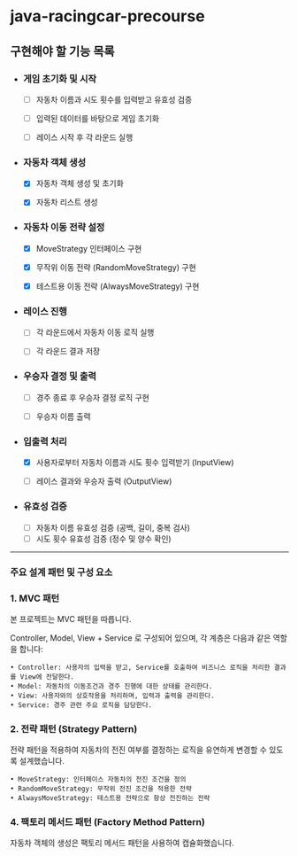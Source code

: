 # java-racingcar-precourse

## 구현해야 할 기능 목록

- ### 게임 초기화 및 시작
    - [ ] 자동차 이름과 시도 횟수를 입력받고 유효성 검증
    - [ ] 입력된 데이터를 바탕으로 게임 초기화
    - [ ] 레이스 시작 후 각 라운드 실행
  

- ### 자동차 객체 생성
    - [x] 자동차 객체 생성 및 초기화
    - [x] 자동차 리스트 생성
  

- ### 자동차 이동 전략 설정
    - [x] MoveStrategy 인터페이스 구현
    - [x] 무작위 이동 전략 (RandomMoveStrategy) 구현
    - [x] 테스트용 이동 전략 (AlwaysMoveStrategy) 구현


- ### 레이스 진행
    - [ ] 각 라운드에서 자동차 이동 로직 실행
    - [ ] 각 라운드 결과 저장
  

- ### 우승자 결정 및 출력
    - [ ] 경주 종료 후 우승자 결정 로직 구현
    - [ ] 우승자 이름 출력
  

- ### 입출력 처리
    - [x] 사용자로부터 자동차 이름과 시도 횟수 입력받기 (InputView)
    - [ ] 레이스 결과와 우승자 출력 (OutputView)
  

- ### 유효성 검증
    - [ ] 자동차 이름 유효성 검증 (공백, 길이, 중복 검사)
    - [ ] 시도 횟수 유효성 검증 (정수 및 양수 확인)

---
### 주요 설계 패턴 및 구성 요소

### 1. MVC 패턴

본 프로젝트는 MVC 패턴을 따릅니다. 

Controller, Model, View + Service 로 구성되어 있으며, 각 계층은 다음과 같은 역할을 합니다:

	• Controller: 사용자의 입력을 받고, Service를 호출하여 비즈니스 로직을 처리한 결과를 View에 전달한다.
	• Model: 자동차의 이동조건과 경주 진행에 대한 상태를 관리한다.
	• View: 사용자와의 상호작용을 처리하며, 입력과 출력을 관리한다.
    • Service: 경주 관련 주요 로직을 담당한다.


### 2. 전략 패턴 (Strategy Pattern)

전략 패턴을 적용하여 자동차의 전진 여부를 결정하는 로직을 유연하게 변경할 수 있도록 설계했습니다.

	• MoveStrategy: 인터페이스 자동차의 전진 조건을 정의
	• RandomMoveStrategy: 무작위 전진 조건을 적용한 전략
	• AlwaysMoveStrategy: 테스트용 전략으로 항상 전진하는 전략

### 4. 팩토리 메서드 패턴 (Factory Method Pattern)

자동차 객체의 생성은 팩토리 메서드 패턴을 사용하여 캡슐화했습니다.

